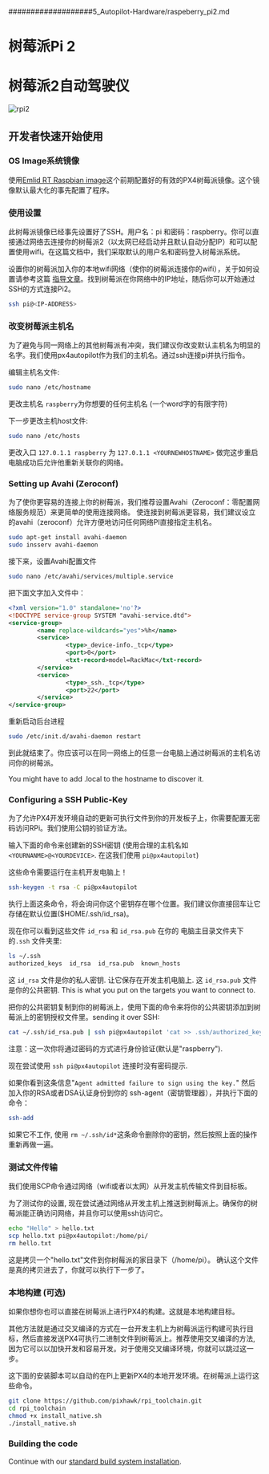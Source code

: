 ###################5_Autopilot-Hardware/raspeberry_pi2.md

# 树莓派Pi 2

# 树莓派2自动驾驶仪

![rpi2](../pictures/hardware/hardware-rpi2.jpg)

## 开发者快速开始使用

### OS Image系统镜像

  使用[Emlid RT Raspbian image](http://docs.emlid.com/navio/Downloads/Real-time-Linux-RPi2/)这个前期配置好的有效的PX4树莓派镜像。这个镜像默认最大化的事先配置了程序。
### 使用设置
此树莓派镜像已经事先设置好了SSH。用户名：pi 和密码：raspberry。你可以直接通过网络去连接你的树莓派2（以太网已经启动并且默认自动分配IP）和可以配置使用wifi。在这篇文档中，我们采取默认的用户名和密码登入树莓派系统。

设置你的树莓派加入你的本地wifi网络（使你的树莓派连接你的wifi），关于如何设置请参考这篇
 [指导文章](https://www.raspberrypi.org/documentation/configuration/wireless/wireless-cli.md)。找到树莓派在你网络中的IP地址，随后你可以开始通过SSH的方式连接Pi2。

<div class="host-code"></div>

```sh
ssh pi@<IP-ADDRESS>
```

### 改变树莓派主机名
为了避免与同一网络上的其他树莓派有冲突，我们建议你改变默认主机名为明显的名字。我们使用px4autopilot作为我们的主机名。通过ssh连接pi并执行指令。

编辑主机名文件:

```sh
sudo nano /etc/hostname
```

更改主机名 ```raspberry```为你想要的任何主机名  (一个word字的有限字符)

下一步更改主机host文件:

```sh
sudo nano /etc/hosts
```

更改入口 ```127.0.1.1 raspberry``` 为 ```127.0.1.1 <YOURNEWHOSTNAME>```
做完这步重启电脑成功后允许他重新关联你的网络。

### Setting up Avahi (Zeroconf)
为了使你更容易的连接上你的树莓派，我们推荐设置Avahi（Zeroconf：零配置网络服务规范）来更简单的使用连接网络。
使连接到树莓派更容易，我们建议设立的avahi（zeroconf）允许方便地访问任何网络PI直接指定主机名。

```sh
sudo apt-get install avahi-daemon
sudo insserv avahi-daemon
```

接下来，设置Avahi配置文件

```sh
sudo nano /etc/avahi/services/multiple.service
```

把下面文字加入文件中：

```xml
<?xml version="1.0" standalone='no'?>
<!DOCTYPE service-group SYSTEM "avahi-service.dtd">
<service-group>
        <name replace-wildcards="yes">%h</name>
        <service>
                <type>_device-info._tcp</type>
                <port>0</port>
                <txt-record>model=RackMac</txt-record>
        </service>
        <service>
                <type>_ssh._tcp</type>
                <port>22</port>
        </service>
</service-group>
```

重新启动后台进程


```sh
sudo /etc/init.d/avahi-daemon restart
```

到此就结束了。你应该可以在同一网络上的任意一台电脑上通过树莓派的主机名访问你的树莓派。 

<aside class="tip">
You might have to add .local to the hostname to discover it.
</aside>

### Configuring a SSH Public-Key

为了允许PX4开发环境自动的更新可执行文件到你的开发板子上，你需要配置无密码访问RPi。我们使用公钥的验证方法。

输入下面的命令来创建新的SSH密钥 (使用合理的主机名如 ```<YOURNANME>@<YOURDEVICE>```.  在这我们使用 ```pi@px4autopilot```)

这些命令需要运行在主机开发电脑上！


<div class="host-code"></div>

```sh
ssh-keygen -t rsa -C pi@px4autopilot
```

执行上面这条命令，将会询问你这个密钥存在哪个位置。我们建议你直接回车让它存储在默认位置($HOME/.ssh/id_rsa)。


现在你可以看到这些文件 ```id_rsa``` 和 ```id_rsa.pub``` 在你的 电脑主目录文件夹下的```.ssh``` 文件夹里:

<div class="host-code"></div>

```sh
ls ~/.ssh
authorized_keys  id_rsa  id_rsa.pub  known_hosts
```

这 ```id_rsa``` 文件是你的私人密钥. 让它保存在开发主机电脑上.
这 ```id_rsa.pub``` 文件是你的公共密钥. This is what you put on the targets you want to connect to.

把你的公共密钥复制到你的树莓派上，使用下面的命令来将你的公共密钥添加到树莓派上的密钥授权文件里。sending it over SSH:

<div class="host-code"></div>

```sh
cat ~/.ssh/id_rsa.pub | ssh pi@px4autopilot 'cat >> .ssh/authorized_keys'
```

注意：这一次你将通过密码的方式进行身份验证(默认是"raspberry").

现在尝试使用 ```ssh pi@px4autopilot``` 连接时没有密码提示.

如果你看到这条信息"```Agent admitted failure to sign using the key.```" 然后加入你的RSA或者DSA认证身份到你的 ssh-agent（密钥管理器），并执行下面的命令：

<div class="host-code"></div>

```sh
ssh-add
```

如果它不工作, 使用 ```rm ~/.ssh/id*```这条命令删除你的密钥，然后按照上面的操作重新再做一遍。

### 测试文件传输

我们使用SCP命令通过网络（wifi或者以太网）从开发主机传输文件到目标板。

为了测试你的设置, 现在尝试通过网络从开发主机上推送到树莓派上。确保你的树莓派能正确访问网络，并且你可以使用ssh访问它。

<div class="host-code"></div>

```sh
echo "Hello" > hello.txt
scp hello.txt pi@px4autopilot:/home/pi/
rm hello.txt
```

这是拷贝一个"hello.txt"文件到你树莓派的家目录下（/home/pi）。
确认这个文件是真的拷贝进去了，你就可以执行下一步了。

### 本地构建 (可选)

如果你想你也可以直接在树莓派上进行PX4的构建。这就是本地构建目标。

其他方法就是通过交叉编译的方式在一台开发主机上为树莓派运行构建可执行目标，然后直接发送PX4可执行二进制文件到树莓派上。推荐使用交叉编译的方法, 因为它可以以加快开发和容易开发。对于使用交叉编译环境，你就可以跳过这一步。

这下面的安装脚本可以自动的在Pi上更新PX4的本地开发环境。在树莓派上运行这些命令。

```sh
git clone https://github.com/pixhawk/rpi_toolchain.git
cd rpi_toolchain
chmod +x install_native.sh
./install_native.sh
```

### Building the code

Continue with our [standard build system installation](../1_Getting-Started/linux.md).
